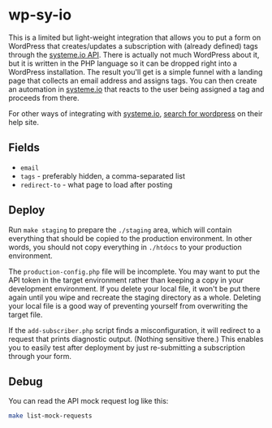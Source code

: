 # wp-sy-io

This is a limited but light-weight integration that allows you to put a form on WordPress that creates/updates a subscription with (already defined) tags through the [systeme.io API](https://developer.systeme.io/reference/api?sa=sa0172651241869e6c56e81cf29bafddb07877696f). There is actually not much WordPress about it, but it is written in the PHP language so it can be dropped right into a WordPress installation. The result you'll get is a simple funnel with a landing page that collects an email address and assigns tags. You can then create an automation in [systeme.io](https://systeme.io/?sa=sa0172651241869e6c56e81cf29bafddb07877696f) that reacts to the user being assigned a tag and proceeds from there.

For other ways of integrating with [systeme.io](https://systeme.io/?sa=sa0172651241869e6c56e81cf29bafddb07877696f), [search for wordpress](https://help.systeme.io/search?query=wordpress&sa=sa0172651241869e6c56e81cf29bafddb07877696f) on their help site.

## Fields

* `email`
* `tags` - preferably hidden, a comma-separated list
* `redirect-to` - what page to load after posting

## Deploy

Run `make staging` to prepare the `./staging` area, which will contain everything that should be copied to the production environment. In other words, you should not copy everything in `./htdocs` to your production environment.

The `production-config.php` file will be incomplete. You may want to put the API token in the target environment rather than keeping a copy in your development environment. If you delete your local file, it won't be put there again until you wipe and recreate the staging directory as a whole. Deleting your local file is a good way of preventing yourself from overwriting the target file.

If the `add-subscriber.php` script finds a misconfiguration, it will redirect to a request that prints diagnostic output. (Nothing sensitive there.) This enables you to easily test after deployment by just re-submitting a subscription through your form.

## Debug

You can read the API mock request log like this:

```bash
make list-mock-requests
```
